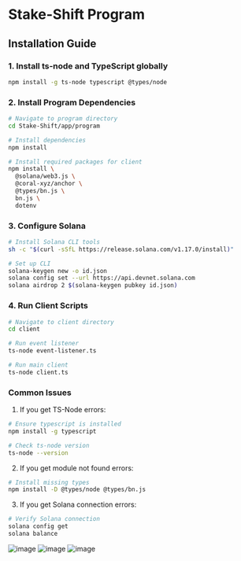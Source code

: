 # Stake-Shift Program

## Installation Guide

### 1. Install ts-node and TypeScript globally
```bash
npm install -g ts-node typescript @types/node
```

### 2. Install Program Dependencies
```bash
# Navigate to program directory
cd Stake-Shift/app/program

# Install dependencies
npm install

# Install required packages for client
npm install \
  @solana/web3.js \
  @coral-xyz/anchor \
  @types/bn.js \
  bn.js \
  dotenv
```

### 3. Configure Solana
```bash
# Install Solana CLI tools
sh -c "$(curl -sSfL https://release.solana.com/v1.17.0/install)"

# Set up CLI
solana-keygen new -o id.json
solana config set --url https://api.devnet.solana.com
solana airdrop 2 $(solana-keygen pubkey id.json)
```

### 4. Run Client Scripts
```bash
# Navigate to client directory
cd client

# Run event listener
ts-node event-listener.ts

# Run main client
ts-node client.ts
```

### Common Issues

1. If you get TS-Node errors:
```bash
# Ensure typescript is installed
npm install -g typescript

# Check ts-node version
ts-node --version
```

2. If you get module not found errors:
```bash
# Install missing types
npm install -D @types/node @types/bn.js
```

3. If you get Solana connection errors:
```bash
# Verify Solana connection
solana config get
solana balance
``` 
![image](https://github.com/user-attachments/assets/3446edfe-d85a-491c-acbd-96c30961b6be)
![image](https://github.com/user-attachments/assets/8a3a6cf6-666a-460b-8c59-9d11d6eadade)
![image](https://github.com/user-attachments/assets/1965e043-3a8e-4909-9df1-282657f6ace3)


